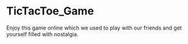 # TicTacToe_Game
Enjoy this game online which we used to play with our friends and get yourself filled with nostalgia.
